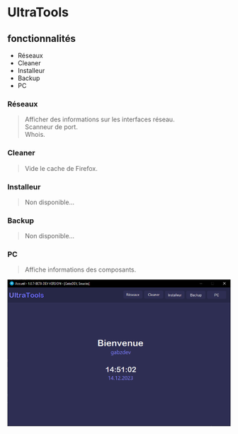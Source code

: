 # UltraTools

## fonctionnalités
- Réseaux
- Cleaner
- Installeur
- Backup
- PC

### Réseaux
> Afficher des informations sur les interfaces réseau.<br>
> Scanneur de port.<br>
> Whois.
### Cleaner
> Vide le cache de Firefox.
### Installeur
> Non disponible...
### Backup
> Non disponible...
### PC
> Affiche informations des composants.

![Alt text](UltraTools2-1.png)